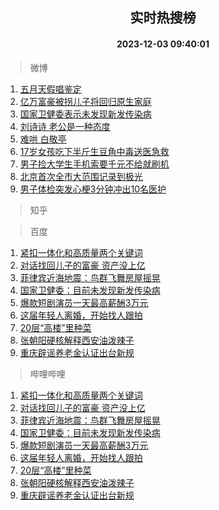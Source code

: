 <div align="center"><h2>实时热搜榜</h2><h4>2023-12-03 09:40:01</h4></div>

> 微博  

1. [五月天假唱鉴定](https://s.weibo.com/weibo?q=%E4%BA%94%E6%9C%88%E5%A4%A9%E5%81%87%E5%94%B1%E9%89%B4%E5%AE%9A&t=31&band_rank=1&Refer=top)<br />
2. [亿万富豪被拐儿子将回归原生家庭](https://s.weibo.com/weibo?q=%23%E4%BA%BF%E4%B8%87%E5%AF%8C%E8%B1%AA%E8%A2%AB%E6%8B%90%E5%84%BF%E5%AD%90%E5%B0%86%E5%9B%9E%E5%BD%92%E5%8E%9F%E7%94%9F%E5%AE%B6%E5%BA%AD%23&t=31&band_rank=2&Refer=top)<br />
3. [国家卫健委表示未发现新发传染病](https://s.weibo.com/weibo?q=%23%E5%9B%BD%E5%AE%B6%E5%8D%AB%E5%81%A5%E5%A7%94%E8%A1%A8%E7%A4%BA%E6%9C%AA%E5%8F%91%E7%8E%B0%E6%96%B0%E5%8F%91%E4%BC%A0%E6%9F%93%E7%97%85%23&t=31&band_rank=3&Refer=top)<br />
4. [刘诗诗 老公是一种态度](https://s.weibo.com/weibo?q=%E5%88%98%E8%AF%97%E8%AF%97%20%E8%80%81%E5%85%AC%E6%98%AF%E4%B8%80%E7%A7%8D%E6%80%81%E5%BA%A6&t=31&band_rank=4&Refer=top)<br />
5. [难哄 白敬亭](https://s.weibo.com/weibo?q=%E9%9A%BE%E5%93%84%20%E7%99%BD%E6%95%AC%E4%BA%AD&t=31&band_rank=5&Refer=top)<br />
6. [17岁女孩吃下半斤生豆角中毒送医急救](https://s.weibo.com/weibo?q=%2317%E5%B2%81%E5%A5%B3%E5%AD%A9%E5%90%83%E4%B8%8B%E5%8D%8A%E6%96%A4%E7%94%9F%E8%B1%86%E8%A7%92%E4%B8%AD%E6%AF%92%E9%80%81%E5%8C%BB%E6%80%A5%E6%95%91%23&t=31&band_rank=6&Refer=top)<br />
7. [男子捡大学生手机索要千元不给就刷机](https://s.weibo.com/weibo?q=%23%E7%94%B7%E5%AD%90%E6%8D%A1%E5%A4%A7%E5%AD%A6%E7%94%9F%E6%89%8B%E6%9C%BA%E7%B4%A2%E8%A6%81%E5%8D%83%E5%85%83%E4%B8%8D%E7%BB%99%E5%B0%B1%E5%88%B7%E6%9C%BA%23&t=31&band_rank=7&Refer=top)<br />
8. [北京首次全市大范围记录到极光](https://s.weibo.com/weibo?q=%23%E5%8C%97%E4%BA%AC%E9%A6%96%E6%AC%A1%E5%85%A8%E5%B8%82%E5%A4%A7%E8%8C%83%E5%9B%B4%E8%AE%B0%E5%BD%95%E5%88%B0%E6%9E%81%E5%85%89%23&t=31&band_rank=8&Refer=top)<br />
9. [男子体检突发心梗3分钟冲出10名医护](https://s.weibo.com/weibo?q=%23%E7%94%B7%E5%AD%90%E4%BD%93%E6%A3%80%E7%AA%81%E5%8F%91%E5%BF%83%E6%A2%973%E5%88%86%E9%92%9F%E5%86%B2%E5%87%BA10%E5%90%8D%E5%8C%BB%E6%8A%A4%23&t=31&band_rank=9&Refer=top)<br />

> 知乎  


> 百度  

1. [紧扣一体化和高质量两个关键词](https://www.baidu.com/s?wd=%E7%B4%A7%E6%89%A3%E4%B8%80%E4%BD%93%E5%8C%96%E5%92%8C%E9%AB%98%E8%B4%A8%E9%87%8F%E4%B8%A4%E4%B8%AA%E5%85%B3%E9%94%AE%E8%AF%8D&sa=fyb_news&rsv_dl=fyb_news)<br />
2. [对话找回儿子的富豪 资产没上亿](https://www.baidu.com/s?wd=%E5%AF%B9%E8%AF%9D%E6%89%BE%E5%9B%9E%E5%84%BF%E5%AD%90%E7%9A%84%E5%AF%8C%E8%B1%AA+%E8%B5%84%E4%BA%A7%E6%B2%A1%E4%B8%8A%E4%BA%BF&sa=fyb_news&rsv_dl=fyb_news)<br />
3. [菲律宾近海地震：鸟群飞舞房屋摇晃](https://www.baidu.com/s?wd=%E8%8F%B2%E5%BE%8B%E5%AE%BE%E8%BF%91%E6%B5%B7%E5%9C%B0%E9%9C%87%EF%BC%9A%E9%B8%9F%E7%BE%A4%E9%A3%9E%E8%88%9E%E6%88%BF%E5%B1%8B%E6%91%87%E6%99%83&sa=fyb_news&rsv_dl=fyb_news)<br />
4. [国家卫健委：目前未发现新发传染病](https://www.baidu.com/s?wd=%E5%9B%BD%E5%AE%B6%E5%8D%AB%E5%81%A5%E5%A7%94%EF%BC%9A%E7%9B%AE%E5%89%8D%E6%9C%AA%E5%8F%91%E7%8E%B0%E6%96%B0%E5%8F%91%E4%BC%A0%E6%9F%93%E7%97%85&sa=fyb_news&rsv_dl=fyb_news)<br />
5. [爆款短剧演员一天最高薪酬3万元](https://www.baidu.com/s?wd=%E7%88%86%E6%AC%BE%E7%9F%AD%E5%89%A7%E6%BC%94%E5%91%98%E4%B8%80%E5%A4%A9%E6%9C%80%E9%AB%98%E8%96%AA%E9%85%AC3%E4%B8%87%E5%85%83&sa=fyb_news&rsv_dl=fyb_news)<br />
6. [这届年轻人离婚，开始找人跟拍](https://www.baidu.com/s?wd=%E8%BF%99%E5%B1%8A%E5%B9%B4%E8%BD%BB%E4%BA%BA%E7%A6%BB%E5%A9%9A%EF%BC%8C%E5%BC%80%E5%A7%8B%E6%89%BE%E4%BA%BA%E8%B7%9F%E6%8B%8D&sa=fyb_news&rsv_dl=fyb_news)<br />
7. [20层“高楼”里种菜](https://www.baidu.com/s?wd=20%E5%B1%82%E2%80%9C%E9%AB%98%E6%A5%BC%E2%80%9D%E9%87%8C%E7%A7%8D%E8%8F%9C&sa=fyb_news&rsv_dl=fyb_news)<br />
8. [张朝阳硬核解释西安油泼辣子](https://www.baidu.com/s?wd=%E5%BC%A0%E6%9C%9D%E9%98%B3%E7%A1%AC%E6%A0%B8%E8%A7%A3%E9%87%8A%E8%A5%BF%E5%AE%89%E6%B2%B9%E6%B3%BC%E8%BE%A3%E5%AD%90&sa=fyb_news&rsv_dl=fyb_news)<br />
9. [重庆辟谣养老金认证出台新规](https://www.baidu.com/s?wd=%E9%87%8D%E5%BA%86%E8%BE%9F%E8%B0%A3%E5%85%BB%E8%80%81%E9%87%91%E8%AE%A4%E8%AF%81%E5%87%BA%E5%8F%B0%E6%96%B0%E8%A7%84&sa=fyb_news&rsv_dl=fyb_news)<br />

> 哔哩哔哩  

1. [紧扣一体化和高质量两个关键词](https://www.baidu.com/s?wd=%E7%B4%A7%E6%89%A3%E4%B8%80%E4%BD%93%E5%8C%96%E5%92%8C%E9%AB%98%E8%B4%A8%E9%87%8F%E4%B8%A4%E4%B8%AA%E5%85%B3%E9%94%AE%E8%AF%8D&sa=fyb_news&rsv_dl=fyb_news)<br />
2. [对话找回儿子的富豪 资产没上亿](https://www.baidu.com/s?wd=%E5%AF%B9%E8%AF%9D%E6%89%BE%E5%9B%9E%E5%84%BF%E5%AD%90%E7%9A%84%E5%AF%8C%E8%B1%AA+%E8%B5%84%E4%BA%A7%E6%B2%A1%E4%B8%8A%E4%BA%BF&sa=fyb_news&rsv_dl=fyb_news)<br />
3. [菲律宾近海地震：鸟群飞舞房屋摇晃](https://www.baidu.com/s?wd=%E8%8F%B2%E5%BE%8B%E5%AE%BE%E8%BF%91%E6%B5%B7%E5%9C%B0%E9%9C%87%EF%BC%9A%E9%B8%9F%E7%BE%A4%E9%A3%9E%E8%88%9E%E6%88%BF%E5%B1%8B%E6%91%87%E6%99%83&sa=fyb_news&rsv_dl=fyb_news)<br />
4. [国家卫健委：目前未发现新发传染病](https://www.baidu.com/s?wd=%E5%9B%BD%E5%AE%B6%E5%8D%AB%E5%81%A5%E5%A7%94%EF%BC%9A%E7%9B%AE%E5%89%8D%E6%9C%AA%E5%8F%91%E7%8E%B0%E6%96%B0%E5%8F%91%E4%BC%A0%E6%9F%93%E7%97%85&sa=fyb_news&rsv_dl=fyb_news)<br />
5. [爆款短剧演员一天最高薪酬3万元](https://www.baidu.com/s?wd=%E7%88%86%E6%AC%BE%E7%9F%AD%E5%89%A7%E6%BC%94%E5%91%98%E4%B8%80%E5%A4%A9%E6%9C%80%E9%AB%98%E8%96%AA%E9%85%AC3%E4%B8%87%E5%85%83&sa=fyb_news&rsv_dl=fyb_news)<br />
6. [这届年轻人离婚，开始找人跟拍](https://www.baidu.com/s?wd=%E8%BF%99%E5%B1%8A%E5%B9%B4%E8%BD%BB%E4%BA%BA%E7%A6%BB%E5%A9%9A%EF%BC%8C%E5%BC%80%E5%A7%8B%E6%89%BE%E4%BA%BA%E8%B7%9F%E6%8B%8D&sa=fyb_news&rsv_dl=fyb_news)<br />
7. [20层“高楼”里种菜](https://www.baidu.com/s?wd=20%E5%B1%82%E2%80%9C%E9%AB%98%E6%A5%BC%E2%80%9D%E9%87%8C%E7%A7%8D%E8%8F%9C&sa=fyb_news&rsv_dl=fyb_news)<br />
8. [张朝阳硬核解释西安油泼辣子](https://www.baidu.com/s?wd=%E5%BC%A0%E6%9C%9D%E9%98%B3%E7%A1%AC%E6%A0%B8%E8%A7%A3%E9%87%8A%E8%A5%BF%E5%AE%89%E6%B2%B9%E6%B3%BC%E8%BE%A3%E5%AD%90&sa=fyb_news&rsv_dl=fyb_news)<br />
9. [重庆辟谣养老金认证出台新规](https://www.baidu.com/s?wd=%E9%87%8D%E5%BA%86%E8%BE%9F%E8%B0%A3%E5%85%BB%E8%80%81%E9%87%91%E8%AE%A4%E8%AF%81%E5%87%BA%E5%8F%B0%E6%96%B0%E8%A7%84&sa=fyb_news&rsv_dl=fyb_news)<br />
